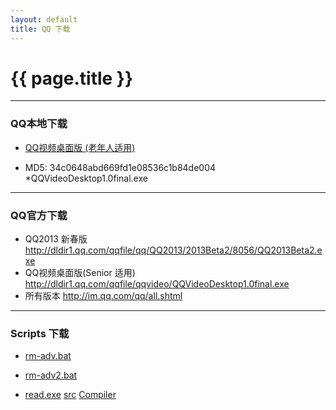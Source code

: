 ```yaml
---
layout: default
title: QQ 下载 
---
```


# {{ page.title }}


-----------------------------------------------

### QQ本地下载


- [QQ视频桌面版 (老年人适用)][202]
- MD5: 34c0648abd669fd1e08536c1b84de004 *QQVideoDesktop1.0final.exe

  [202]: ./QQVideoDesktop1.0final.exe    "QQVideoDesktop1.0final.exe"


-----------------------------------------------
### QQ官方下载

- QQ2013 新春版 <http://dldir1.qq.com/qqfile/qq/QQ2013/2013Beta2/8056/QQ2013Beta2.exe>
- QQ视频桌面版(Senior 适用) <http://dldir1.qq.com/qqfile/qqvideo/QQVideoDesktop1.0final.exe>
- 所有版本 <http://im.qq.com/qq/all.shtml>

-----------------------------------------------
### Scripts 下载

- [rm-adv.bat][203]

  [203]: /Downloads/QQ/rm-adv.bat    "rm-adv.bat"
  
    
- [rm-adv2.bat][204]

  [204]: /Downloads/QQ/rm-adv2.bat    "rm-adv2.bat"

- [read.exe][205]  [src][2051]  [Compiler][501]

  [205]: /Downloads/QQ/read.exe    "read.exe"
  [2051]: /Downloads/QQ/read.c    "read.c"
  [501]: http://www.tinycc.org/    "tinycc"